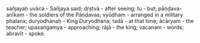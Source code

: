 sañjayaḥ uvāca - Sañjaya said; dṛṣṭvā - after seeing; tu - but; pāṇḍava-anīkam - the soldiers of the Pāṇḍavas; vyūḍham - arranged in a military phalanx; duryodhanaḥ - King Duryodhana; tadā - at that time; ācāryam - the teacher; upasaṅgamya - approaching; rājā - the king; vacanam - words; abravīt - spoke.